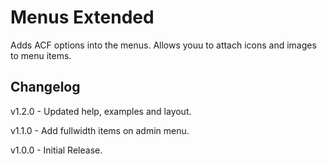# Menus Extended

Adds ACF options into the menus. Allows youu to attach icons and images to menu items.

## Changelog

v1.2.0 - Updated help, examples and layout.

v1.1.0 - Add fullwidth items on admin menu.

v1.0.0 - Initial Release.